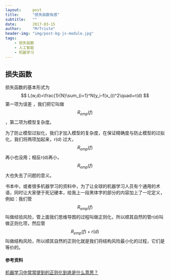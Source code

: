 ```yaml
---
layout:     post
title:      "损失函数有感"
subtitle:   ""
date:       2017-03-15
author:     "MrTriste"
header-img: "img/post-bg-js-module.jpg"
tags:
    - 损失函数
    - 人工智能
    - 机器学习
---
```


## 损失函数

损失函数的基本形式为
$$
L(w,d)=\frac{1}{N}\sum_{i=1}^N(y_i-f(x_i))^2\quad+r(d)
$$
第一项为误差 ，我们把它叫做$$R_{emp}(f)$$，第二项为模型复杂度。

为了防止模型过拟化，我们才加入模型的复杂度，在保证精确度与防止模型的过拟化，我们将两项加起来，r(d) 过大，$$R_{emp}(f)$$再小也没用；相反r(d)再小，$$R_{emp}(f)$$大也失去了问题的意义。

书本中，或者很多机器学习的资料中，为了让全球的机器学习人员有个通用的术语，同时让大家便于死记硬本，给我上一段黑体字的部分的内容加上了一坨定义，例如：我们管$$R_{emp}(f)$$叫做经验风险，管上面我们思维导图的过程叫做正则化，所以顺其自然的管r(d)叫做正则化项，然后管$$R_{emp}(f)+r(d)$$ 叫做结构风险，所以顺其自然的正则化就是我们将结构风险最小化的过程，它们是等价的。



#### 参考资料

[机器学习中常常提到的正则化到底是什么意思？](https://www.zhihu.com/question/20924039/answer/131421690)

